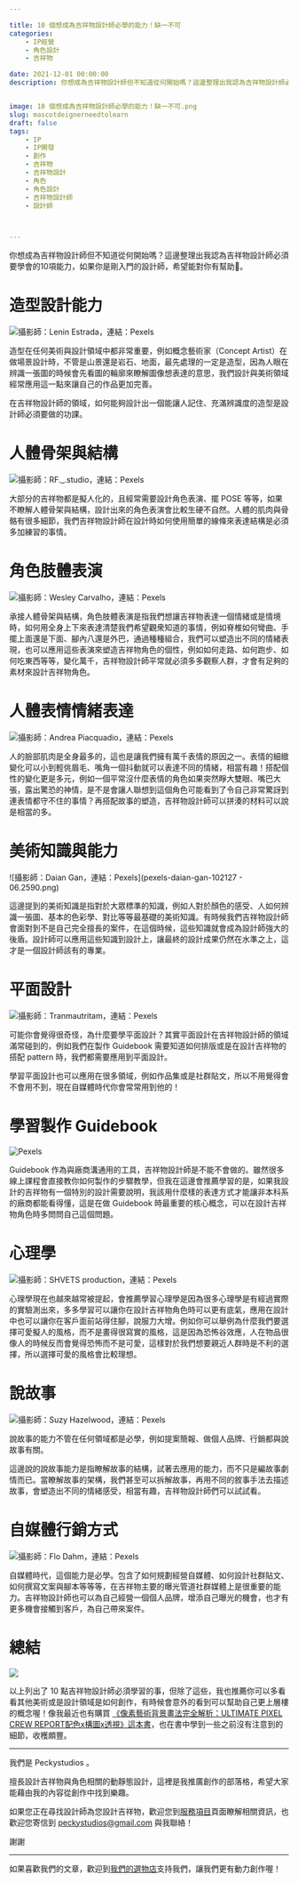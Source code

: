 ```yaml
---

title: 10 個想成為吉祥物設計師必學的能力！缺一不可
categories:
    - IP經營
    - 角色設計
    - 吉祥物

date: 2021-12-01 00:00:00
description: 你想成為吉祥物設計師但不知道從何開始嗎？這邊整理出我認為吉祥物設計師必須要學會的10項能力，如果你是剛入門的設計師，希望能對你有幫助🙂️。


image: 10 個想成為吉祥物設計師必學的能力！缺一不可.png
slug: mascotdeignerneedtolearn
draft: false
tags:
    - IP
    - IP開發
    - 創作
    - 吉祥物
    - 吉祥物設計
    - 角色
    - 角色設計
    - 吉祥物設計師
    - 設計師



---
```


你想成為吉祥物設計師但不知道從何開始嗎？這邊整理出我認為吉祥物設計師必須要學會的10項能力，如果你是剛入門的設計師，希望能對你有幫助🙂️。

# 造型設計能力

![攝影師：Lenin Estrada，連結：Pexels](pexels-lenin-estrada-2103864.png)

造型在任何美術與設計領域中都非常重要，例如概念藝術家（Concept Artist）在做場景設計時，不管是山景還是岩石、地面，最先處理的一定是造型，因為人眼在辨識一張圖的時候會先看圖的輪廓來瞭解圖像想表達的意思，我們設計與美術領域經常應用這一點來讓自己的作品更加完善。

在吉祥物設計師的領域，如何能夠設計出一個能讓人記住、充滿辨識度的造型是設計師必須要做的功課。


# 人體骨架與結構

![攝影師：RF._.studio，連結：Pexels](pexels-rfstudio-3059750.png)

大部分的吉祥物都是擬人化的，且經常需要設計角色表演、擺 POSE 等等，如果不瞭解人體骨架與結構，設計出來的角色表演會比較生硬不自然。人體的肌肉與骨骼有很多細節，我們吉祥物設計師在設計時如何使用簡單的線條來表達結構是必須多加練習的事情。


# 角色肢體表演

![攝影師：Wesley Carvalho，連結：Pexels](pexels-wesley-carvalho-3622614.png)

承接人體骨架與結構，角色肢體表演是指我們想讓吉祥物表達一個情緒或是情境時，如何用全身上下來表達清楚我們希望觀衆知道的事情，例如脊椎如何彎曲、手擺上面還是下面、腳內八還是外巴，通過種種組合，我們可以塑造出不同的情緒表現，也可以應用這些表演來塑造吉祥物角色的個性，例如如何走路、如何跑步、如何吃東西等等，變化萬千，吉祥物設計師平常就必須多多觀察人群，才會有足夠的素材來設計吉祥物角色。


# 人體表情情緒表達

![攝影師：Andrea Piacquadio，連結：Pexels](pexels-andrea-piacquadio-3807758.png)

人的臉部肌肉是全身最多的，這也是讓我們擁有萬千表情的原因之一。表情的細緻變化可以小到輕佻眉毛、嘴角一個抖動就可以表達不同的情緒，相當有趣！搭配個性的變化更是多元，例如一個平常沒什麼表情的角色如果突然睜大雙眼、嘴巴大張，露出驚恐的神情，是不是會讓人聯想到這個角色可能看到了令自己非常驚訝到連表情都守不住的事情？再搭配故事的塑造，吉祥物設計師可以拼湊的材料可以說是相當的多。

# 美術知識與能力

![攝影師：Daian Gan，連結：Pexels](pexels-daian-gan-102127 - 06.2590.png)

這邊提到的美術知識是指對於大眾標準的知識，例如人對於顏色的感受、人如何辨識一張圖、基本的色彩學、對比等等最基礎的美術知識。有時候我們吉祥物設計師會面對到不是自己完全擅長的案件，在這個時候，這些知識就會成為設計師強大的後盾。設計師可以應用這些知識到設計上，讓最終的設計成果仍然在水準之上，這才是一個設計師該有的專業。

# 平面設計

![攝影師：Tranmautritam，連結：Pexels](pexels-tranmautritam-326501.png)

可能你會覺得很奇怪，為什麼要學平面設計？其實平面設計在吉祥物設計師的領域滿常碰到的，例如我們在製作 Guidebook 需要知道如何排版或是在設計吉祥物的搭配 pattern 時，我們都需要應用到平面設計。

學習平面設計也可以應用在很多領域，例如作品集或是社群貼文，所以不用覺得會不會用不到，現在自媒體時代你會常常用到他的！

# 學習製作 Guidebook

![Pexels](pexels-pixabay-158771.png)

Guidebook 作為與廠商溝通用的工具，吉祥物設計師是不能不會做的。雖然很多線上課程會直接教你如何製作的步驟教學，但我在這邊會推薦學習的是，如果我設計的吉祥物有一個特別的設計需要說明，我該用什麼樣的表達方式才能讓非本科系的廠商都能看得懂，這是在做 Guidebook 時最重要的核心概念，可以在設計吉祥物角色時多問問自己這個問題。


# 心理學

![攝影師：SHVETS production，連結：Pexels](pexels-shvets-production-7176319.png)

心理學現在也越來越常被提起，會推薦學習心理學是因為很多心理學是有經過實際的實驗測出來，多多學習可以讓你在設計吉祥物角色時可以更有底氣，應用在設計中也可以讓你在客戶面前站得住腳，說服力大增。例如你可以舉例為什麼我們要選擇可愛擬人的風格，而不是畫得很寫實的風格，這是因為恐怖谷效應，人在物品很像人的時候反而會覺得恐怖而不是可愛，這樣對於我們想要親近人群時是不利的選擇，所以選擇可愛的風格會比較理想。

# 說故事

![攝影師：Suzy Hazelwood，連結：Pexels](pexels-suzy-hazelwood-1995842.png)

說故事的能力不管在任何領域都是必學，例如提案簡報、做個人品牌、行銷都與說故事有關。

這邊說的說故事能力是指瞭解故事的結構，試著去應用的能力，而不只是編故事劇情而已。當瞭解故事的架構，我們甚至可以拆解故事，再用不同的敘事手法去描述故事，會塑造出不同的情緒感受，相當有趣，吉祥物設計師們可以試試看。

# 自媒體行銷方式

![攝影師：Flo Dahm，連結：Pexels](pexels-flo-dahm-699459.png)


自媒體時代，這個能力是必學。包含了如何規劃經營自媒體、如何設計社群貼文、如何撰寫文案與腳本等等等，在吉祥物主要的曝光管道社群媒體上是很重要的能力。吉祥物設計師也可以為自己經營一個個人品牌，增添自己曝光的機會，也才有更多機會接觸到客戶，為自己帶來案件。

# 總結

![](getImage.png)

以上列出了 10 點吉祥物設計師必須學習的事，但除了這些，我也推薦你可以多看看其他美術或是設計領域是如何創作，有時候會意外的看到可以幫助自己更上層樓的概念喔！像我最近也有購買 [《像素藝術背景畫法完全解析：ULTIMATE PIXEL CREW REPORT配色x構圖x透視》這本書](https://easymall.co/2txUK?uid1=blog&uid2=pixelbook)，也在書中學到一些之前沒有注意到的細節，收穫頗豐。
 
---

我們是 Peckystudios 。

擅長設計吉祥物與角色相關的動靜態設計，這裡是我推廣創作的部落格，希望大家能藉由我的內容從創作中找到樂趣。

如果您正在尋找設計師為您設計吉祥物，歡迎您到[服務項目](https://peckyhsieh.wixsite.com/peckystudiosservice)頁面瞭解相關資訊，也歡迎您寄信到 peckystudios@gmail.com 與我聯絡！

謝謝

---

如果喜歡我們的文章，歡迎到[我們的選物店](https://www.rakuten.com.tw/shop/peckystudio/)支持我們，讓我們更有動力創作喔！